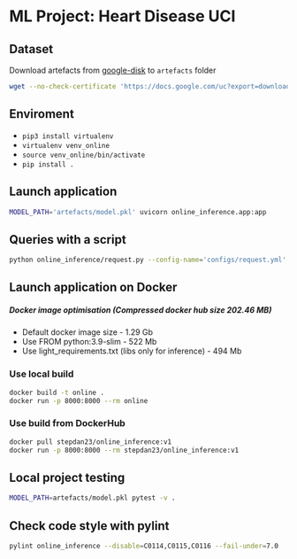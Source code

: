 # ML Project: Heart Disease UCI

## Dataset
Download artefacts from [google-disk](https://drive.google.com/file/d/1NQrmECZzrwe_00aRVLDg4v1dkL4Hku5m/view?usp=sharing) to `artefacts` folder
```bash
wget --no-check-certificate 'https://docs.google.com/uc?export=download&id=1NQrmECZzrwe_00aRVLDg4v1dkL4Hku5m' -O artefacts.zip && unzip artefacts.zip
```

## Enviroment
* `pip3 install virtualenv`
* `virtualenv venv_online` 
* `source venv_online/bin/activate`
* `pip install .`

## Launch application

```bash
MODEL_PATH='artefacts/model.pkl' uvicorn online_inference.app:app
```

## Queries with a script

```bash
python online_inference/request.py --config-name='configs/request.yml'
```

## Launch application on Docker
##### Docker image optimisation (Compressed docker hub size 202.46 MB)
* Default docker image size - 1.29 Gb
* Use FROM python:3.9-slim - 522 Mb
* Use light_requirements.txt (libs only for inference) - 494 Mb

### Use local build
```bash
docker build -t online .
docker run -p 8000:8000 --rm online
```

### Use build from DockerHub
```bash
docker pull stepdan23/online_inference:v1
docker run -p 8000:8000 --rm stepdan23/online_inference:v1
```

## Local project testing
```bash
MODEL_PATH=artefacts/model.pkl pytest -v .
```

## Check code style with pylint
```bash
pylint online_inference --disable=C0114,C0115,C0116 --fail-under=7.0
```
